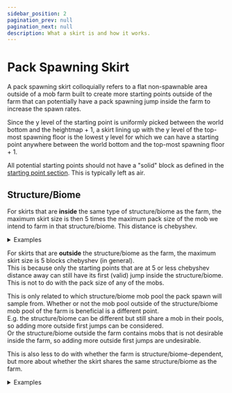 ```yaml
---
sidebar_position: 2
pagination_prev: null
pagination_next: null
description: What a skirt is and how it works.
---
```


# Pack Spawning Skirt

A pack spawning skirt colloquially refers to a flat non-spawnable area outside of a mob farm built to create more starting points outside of the farm that can potentially have a pack spawning jump inside the farm to increase the spawn rates.

Since the y level of the starting point is uniformly picked between the world bottom and the heightmap + 1, a skirt lining up with the y level of the top-most spawning floor is the lowest y level for which we can have a starting point anywhere between the world bottom and the top-most spawning floor + 1.

All potential starting points should not have a "solid" block as defined in the [starting point section](/mechanics/mob-spawning/spawn-cycle#starting-point). This is typically left as air.


## Structure/Biome

For skirts that are **inside** the same type of structure/biome as the farm, the maximum skirt size is then 5 times the maximum pack size of the mob we intend to farm in that structure/biome. This distance is chebyshev.

<details>
  <summary>Examples</summary>

  For a mob with maximum pack size 4, a skirt maxes out at 20 blocks chebyshev because a starting point 20 blocks out can still make 4 5-block chebyshev jumps to get into the farm and try to spawn a mob in it.  
  A starting point 21 blocks out or more can no longer jump into the farm.
</details>

For skirts that are **outside** the structure/biome as the farm, the maximum skirt size is 5 blocks chebyshev (in general).   
This is because only the starting points that are at 5 or less chebyshev distance away can still have its first (valid) jump inside the structure/biome.  
This is not to do with the pack size of any of the mobs.

This is only related to which structure/biome mob pool the pack spawn will sample from. Whether or not the mob pool outside of the structure/biome mob pool of the farm is beneficial is a different point.  
E.g. the structure/biome can be different but still share a mob in their pools, so adding more outside first jumps can be considered.  
Or the structure/biome outside the farm contains mobs that is not desirable inside the farm, so adding more outside first jumps are undesirable.

This is also less to do with whether the farm is structure/biome-dependent, but more about whether the skirt shares the same structure/biome as the farm.

<details>
  <summary>Examples</summary>

  Skirts outside of swamp hut maxes out at 5 blocks chebyshev not because of the witch's pack size of 1, but because of the mechanic where the mob is picked at the first jump.

  Any skirts outside of the structure/biome of the farm maxes out at 5 blocks chebyshev for the same reason, e.g. for guardian even with pack size 4.

  In the above 2 cases, the skirt **inside** the structure/biome maxes out at 5 for witches due to their pack size, and 20 for guardians.

  Nether fortress also benefits from 5 blocks chebyshev for the same reason.  
  But because there's a special check to still sample the mob from a fortress pool if the first jump is inside the full fortress bounding box and is above a nether brick, more areas outside the inner bounding box can be treated as inside by lining them with nether bricks (i.e. at each floor).

  So with maximum pack size m, the minimum skirt for maximum number of first jumps with fortress pool is a 1 to 5(m-1) blocks chebyshev of nether bricks at every spawning floor, and 5(m-1)+1 to 5m blocks chebyshev of normal skirt at the top-most spawning floor.

  For blazes with maximum pack size of 3, this means 1-10 nether bricks at every floor and 11-15 normal skirt at the top floor.  
  For wither skeletons with maximum pack size of 5, this means 1-20 nether bricks at every floor and 21-25 normal skirt at the top floor.

  The 5(m-1)+1 to 5m skirt only have to allow a starting point that can then potentially have its first jump in 1 to 5(m-1) lined with nether bricks.  
  They don't have to be nether bricks themselves because any first jump landing there would not have enough remaining jump to get back into the farm.
</details>

